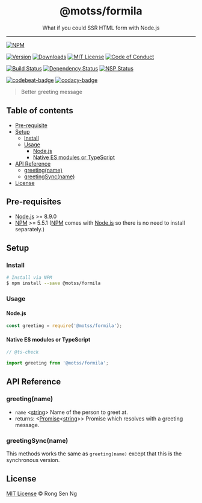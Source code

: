 <div align="center" style="text-align: center;">
  <h1 style="border-bottom: none;">@motss/formila</h1>

  <p>What if you could SSR HTML form with Node.js</p>
</div>

<hr />

[![NPM][nodei-badge]][nodei-url]

[![Version][version-badge]][version-url]
[![Downloads][downloads-badge]][downloads-url]
[![MIT License][mit-license-badge]][mit-license-url]
[![Code of Conduct][coc-badge]][coc-url]

[![Build Status][travis-badge]][travis-url]
[![Dependency Status][daviddm-badge]][daviddm-url]
[![NSP Status][nsp-badge]][nsp-url]

[![codebeat-badge]][codebeat-url]
[![codacy-badge]][codacy-url]

> Better greeting message

## Table of contents

- [Pre-requisite](#pre-requisite)
- [Setup](#setup)
  - [Install](#install)
  - [Usage](#usage)
    - [Node.js](#nodejs)
    - [Native ES modules or TypeScript](#native-es-modules-or-typescript)
- [API Reference](#api-reference)
  - [greeting(name)](#greetingname)
  - [greetingSync(name)](#greetingsyncname)
- [License](#license)

## Pre-requisites

- [Node.js][nodejs-url] >= 8.9.0
- [NPM][npm-url] >= 5.5.1 ([NPM][npm-url] comes with [Node.js][nodejs-url] so there is no need to install separately.)

## Setup

### Install

```sh
# Install via NPM
$ npm install --save @motss/formila
```

### Usage

#### Node.js

```js
const greeting = require('@motss/formila');
```

#### Native ES modules or TypeScript

```ts
// @ts-check

import greeting from '@motss/formila';
```

## API Reference

### greeting(name)

- `name` <[string][string-mdn-url]> Name of the person to greet at.
- returns: <[Promise][promise-mdn-url]&lt;[string][string-mdn-url]&gt;> Promise which resolves with a greeting message.

### greetingSync(name)

This methods works the same as `greeting(name)` except that this is the synchronous version.

## License

[MIT License](https://motss.mit-license.org/) © Rong Sen Ng

<!-- References -->
[typescript-url]: https://github.com/Microsoft/TypeScript
[nodejs-url]: https://nodejs.org
[npm-url]: https://www.npmjs.com
[node-releases-url]: https://nodejs.org/en/download/releases

[array-mdn-url]: https://developer.mozilla.org/en-US/docs/Web/JavaScript/Reference/Global_Objects/Array
[boolean-mdn-url]: https://developer.mozilla.org/en-US/docs/Web/JavaScript/Reference/Global_Objects/Boolean
[function-mdn-url]: https://developer.mozilla.org/en-US/docs/Web/JavaScript/Reference/Global_Objects/Function
[map-mdn-url]: https://developer.mozilla.org/en-US/docs/Web/JavaScript/Reference/Global_Objects/Map
[number-mdn-url]: https://developer.mozilla.org/en-US/docs/Web/JavaScript/Reference/Global_Objects/Number
[object-mdn-url]: https://developer.mozilla.org/en-US/docs/Web/JavaScript/Reference/Global_Objects/Object
[promise-mdn-url]: https://developer.mozilla.org/en-US/docs/Web/JavaScript/Reference/Global_Objects/Promise
[regexp-mdn-url]: https://developer.mozilla.org/en-US/docs/Web/JavaScript/Reference/Global_Objects/RegExp
[set-mdn-url]: https://developer.mozilla.org/en-US/docs/Web/JavaScript/Reference/Global_Objects/Set
[string-mdn-url]: https://developer.mozilla.org/en-US/docs/Web/JavaScript/Reference/Global_Objects/String

<!-- Badges -->
[nodei-badge]: https://nodei.co/npm/@motss/formila.png?downloads=true&downloadRank=true&stars=true

[version-badge]: https://img.shields.io/npm/v/@motss/formila.svg?style=flat-square
[downloads-badge]: https://img.shields.io/npm/dm/@motss/formila.svg?style=flat-square
[mit-license-badge]: https://img.shields.io/github/license/mashape/apistatus.svg?style=flat-square
[coc-badge]: https://img.shields.io/badge/code%20of-conduct-ff69b4.svg?style=flat-square

[travis-badge]: https://img.shields.io/travis/motss/formila.svg?style=flat-square
[daviddm-badge]: https://img.shields.io/david/motss/formila.svg?style=flat-square
[nsp-badge]: https://nodesecurity.io/orgs/motss/projects/<PROJECT_ID>/badge?style=flat-square

[codebeat-badge]: https://codebeat.co/badges/<PROJECT_ID>?style=flat-square
[codacy-badge]: https://api.codacy.com/project/badge/Grade/<PROJECT_ID>?style=flat-square

<!-- Links -->
[nodei-url]: https://nodei.co/npm/@motss/formila

[version-url]: https://www.npmjs.com/package/@motss/formila
[downloads-url]: http://www.npmtrends.com/@motss/formila
[mit-license-url]: https://github.com/motss/formila/blob/master/LICENSE
[coc-url]: https://github.com/motss/formila/blob/master/CODE_OF_CONDUCT.md

[travis-url]: https://travis-ci.org/motss/formila
[daviddm-url]: https://david-dm.org/motss/formila
[nsp-url]: https://nodesecurity.io/orgs/motss/projects/<PROJECT_ID>

[codebeat-url]: https://codebeat.co/projects/github-com-motss-@motss/formila-master
[codacy-url]: https://www.codacy.com/app/motss/formila?utm_source=github.com&amp;utm_medium=referral&amp;utm_content=motss/@motss/formila&amp;utm_campaign=Badge_Grade
